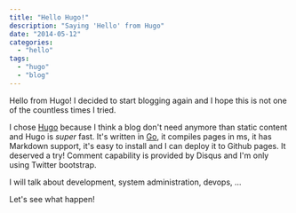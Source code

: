 ```yaml
---
title: "Hello Hugo!"
description: "Saying 'Hello' from Hugo"
date: "2014-05-12"
categories:
  - "hello"
tags:
  - "hugo"
  - "blog"
---
```


Hello from Hugo! I decided to start blogging again and I hope this is not one of the countless times I tried.

I chose [Hugo](http://hugo.spf13.com/) because I think a blog don't need anymore than static content and Hugo is *super* fast. It's written in [Go](http://golang.org/), it compiles pages in ms, it has Markdown support, it's easy to install and I can deploy it to Github pages. It deserved a try!
Comment capability is provided by Disqus and I'm only using Twitter bootstrap.

I will talk about development, system administration, devops, ...

Let's see what happen!